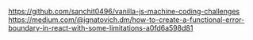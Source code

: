 https://github.com/sanchit0496/vanilla-js-machine-coding-challenges
https://medium.com/@ignatovich.dm/how-to-create-a-functional-error-boundary-in-react-with-some-limitations-a0fd6a598d81

